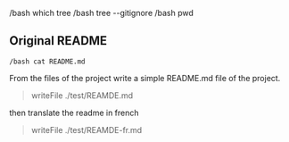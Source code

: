 /bash which tree
/bash tree --gitignore
/bash pwd

## Original README

```
/bash cat README.md
```

From the files of the project
write a simple README.md file of the project.

> writeFile ./test/REAMDE.md

then translate the readme in french

> writeFile ./test/REAMDE-fr.md
